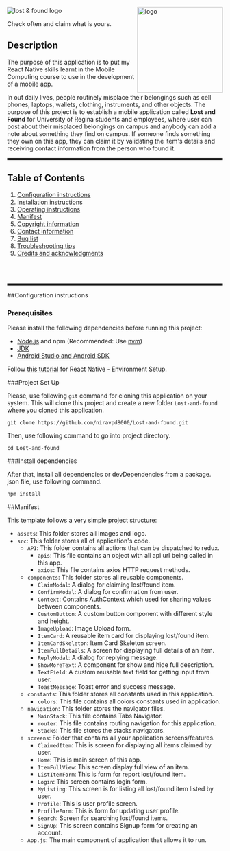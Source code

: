 [//]: # (<h1 align="center">)

[//]: # (	<img src="https://i.ibb.co/MsqQDmk/logo.jpg" alt="lost & found logo" border="0">)

[//]: # (</h1>)

[//]: # (<h1 align="center" style="color:#fb5b5a">Lost & found</h1>)

[//]: # (<hr/>)

[//]: # (<p align="center"><img src="https://i.ibb.co/MsqQDmk/logo.jpg" height="200px"/></p>)

[//]: # (<p align="center"><img src="https://i.ibb.co/WzSkYpb/1j-oj-VNGOMk-X9-W2-J1iwi-GKhjf6-Crhd-Pn-Qi-Ii-Wcq-L2-VE9-Alom-SUqhf-Fr9w.png" alt="lost & found logo"></p>)
<img alt="logo" src="https://i.ibb.co/MsqQDmk/logo.jpg" height="200px" align="right"/>

<p>
<img src="https://i.ibb.co/WzSkYpb/1j-oj-VNGOMk-X9-W2-J1iwi-GKhjf6-Crhd-Pn-Qi-Ii-Wcq-L2-VE9-Alom-SUqhf-Fr9w.png" alt="lost & found logo" border="0">
<br/>
</p>
Check often and claim what is yours.


## Description

The purpose of this application is to put my React Native skills learnt in the Mobile Computing course to use in the development of a mobile app.

In out daily lives, people routinely misplace their belongings such as cell phones, laptops, wallets, clothing, instruments,
and other objects. The purpose of this project is to establish a mobile application called <b>Lost and Found</b> for University of Regina
students and employees, where user can post about their misplaced belongings on campus and anybody can add a note about
something they find on campus. If someone finds something they own on this app, they can claim it by validating the item's 
details and receiving contact information from the person who found it.

<hr style="height: 5px"/>

## Table of Contents

1. [Configuration instructions](#configuration)
2. [Installation instructions](#installation)
3. [Operating instructions](#operating)
4. [Manifest](#manifest)
5. [Copyright information](#copyright)
6. [Contact information](#contact)
7. [Bug list](#bug)
8. [Troubleshooting tips](#troubleshooting)
9. [Credits and acknowledgments](#credit)
<br/>
<br/>
<hr style="height: 5px"/>


##Configuration instructions


### Prerequisites

Please install the following dependencies before running this project:

- [Node.js](https://nodejs.org) and npm (Recommended: Use [nvm](https://github.com/nvm-sh/nvm))
- [JDK](https://www.oracle.com/java/technologies/javase-jdk11-downloads.html)
- [Android Studio and Android SDK](https://developer.android.com/studio)

Follow [this tutorial](https://www.tutorialspoint.com/react_native/react_native_environment_setup.htm) for React Native - Environment Setup.

###Project Set Up

Please, use following `git` command for cloning this application on your system. This will clone this project and 
create a new folder `Lost-and-found` where you cloned this application.

    git clone https://github.com/niravpd8000/Lost-and-found.git

Then, use following command to go into project directory. 

    cd Lost-and-found

###Install dependencies

After that, install all dependencies or devDependencies from a package. json file, use following command.

    npm install


##Manifest


This template follows a very simple project structure:
- `assets`: This folder stores all images and logo.
- `src`: This folder stores all of application's code.
    - `API`: This folder contains all actions that can be dispatched to redux.
      - `apis`: This file contains an object with all api url being called in this app.
      - `axios`: This file contains axios HTTP request methods.
    - `components`: This folder stores all reusable components.
      - `ClaimModal`: A dialog for claiming lost/found item.
      - `ConfirmModal`: A dialog for confirmation from user.
      - `Context`: Contains AuthContext which used for sharing values between components. 
      - `CustomButton`: A custom button component with different style and height. 
      - `ImageUpload`: Image Upload form.
      - `ItemCard`: A reusable item card for displaying lost/found item.
      - `ItemCardSkeleton`: Item Card Skeleton screen.
      - `ItemFullDetails`: A screen for displaying full details of an item.
      - `ReplyModal`: A dialog for replying message.
      - `ShowMoreText`: A component for show and hide full description.
      - `TextField`: A custom reusable text field for getting input from user.
      - `ToastMessage`: Toast error and success message.
    - `constants`: This folder stores all constants used in this application.
      - `colors`: This file contains all colors constants used in application.
    - `navigation`: This folder stores the navigator files.
      - `MainStack`: This file contains Tabs Navigator.
      - `router`: This file contains routing navigation for this application. 
      - `Stacks`: This file stores the stacks navigators.
    - `screens`: Folder that contains all your application screens/features.
        - `ClaimedItem`: This is screen for displaying all items claimed by user.   
        - `Home`: This is main screen of this app.
        - `ItemFullView`: This screen display full view of an item.
        - `ListItemForm`: This is form for report lost/found item.
        - `Login`: This screen contains login form.
        - `MyListing`: This screen is for listing all lost/found item listed by user.
        - `Profile`: This is user profile screen.
        - `ProfileForm`: This is form for updating user profile.
        - `Search`: Screen for searching lost/found items.
        - `SignUp`: This screen contains Signup form for creating an account.
    - `App.js`: The main component of application that allows it to run.